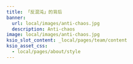 ```yaml
---
title: 「反混沌」的背后
banner:
  url: local/images/anti-chaos.jpg
  description: Anti-chaos
image: local/images/anti-chaos.jpg
ksio_slot_content: _local/pages/team/content
ksio_asset_css:
  - local/pages/about/style
---
```

